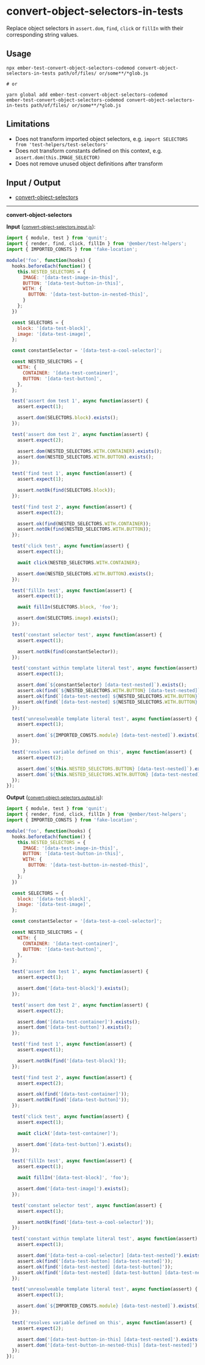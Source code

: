 # convert-object-selectors-in-tests

Replace object selectors in `assert.dom`, `find`, `click` or `fillIn` with their corresponding string values.

## Usage

```
npx ember-test-convert-object-selectors-codemod convert-object-selectors-in-tests path/of/files/ or/some**/*glob.js

# or

yarn global add ember-test-convert-object-selectors-codemod
ember-test-convert-object-selectors-codemod convert-object-selectors-in-tests path/of/files/ or/some**/*glob.js
```

## Limitations

* Does not transform imported object selectors, e.g. `import SELECTORS from 'test-helpers/test-selectors'`
* Does not transform constants defined on this context, e.g. `assert.dom(this.IMAGE_SELECTOR)`
* Does not remove unused object definitions after transform

## Input / Output

<!--FIXTURES_TOC_START-->
* [convert-object-selectors](#convert-object-selectors)
<!--FIXTURES_TOC_END-->

<!--FIXTURES_CONTENT_START-->
---
<a id="convert-object-selectors">**convert-object-selectors**</a>

**Input** (<small>[convert-object-selectors.input.js](transforms/convert-object-selectors-in-tests/__testfixtures__/convert-object-selectors.input.js)</small>):
```js
import { module, test } from 'qunit';
import { render, find, click, fillIn } from '@ember/test-helpers';
import { IMPORTED_CONSTS } from 'fake-location';

module('foo', function(hooks) {
  hooks.beforeEach(function() {
    this.NESTED_SELECTORS = {
      IMAGE: '[data-test-image-in-this]',
      BUTTON: '[data-test-button-in-this]',
      WITH: {
        BUTTON: '[data-test-button-in-nested-this]',
      }
    };
  })

  const SELECTORS = {
    block: '[data-test-block]',
    image: '[data-test-image]',
  };

  const constantSelector = '[data-test-a-cool-selector]';

  const NESTED_SELECTORS = {
    WITH: {
      CONTAINER: '[data-test-container]',
      BUTTON: '[data-test-button]',
    },
  };

  test('assert dom test 1', async function(assert) {
    assert.expect(1);

    assert.dom(SELECTORS.block).exists();
  });

  test('assert dom test 2', async function(assert) {
    assert.expect(2);

    assert.dom(NESTED_SELECTORS.WITH.CONTAINER).exists();
    assert.dom(NESTED_SELECTORS.WITH.BUTTON).exists();
  });

  test('find test 1', async function(assert) {
    assert.expect(1);

    assert.notOk(find(SELECTORS.block));
  });

  test('find test 2', async function(assert) {
    assert.expect(2);

    assert.ok(find(NESTED_SELECTORS.WITH.CONTAINER));
    assert.notOk(find(NESTED_SELECTORS.WITH.BUTTON));
  });

  test('click test', async function(assert) {
    assert.expect(1);

    await click(NESTED_SELECTORS.WITH.CONTAINER);

    assert.dom(NESTED_SELECTORS.WITH.BUTTON).exists();
  });

  test('fillIn test', async function(assert) {
    assert.expect(1);

    await fillIn(SELECTORS.block, 'foo');

    assert.dom(SELECTORS.image).exists();
  });

  test('constant selector test', async function(assert) {
    assert.expect(1);

    assert.notOk(find(constantSelector));
  });

  test('constant within template literal test', async function(assert) {
    assert.expect(1);

    assert.dom(`${constantSelector} [data-test-nested]`).exists();
    assert.ok(find(`${NESTED_SELECTORS.WITH.BUTTON} [data-test-nested]`));
    assert.ok(find(`[data-test-nested] ${NESTED_SELECTORS.WITH.BUTTON}`));
    assert.ok(find(`[data-test-nested] ${NESTED_SELECTORS.WITH.BUTTON} [data-test-nested] ${constantSelector}`));
  });

  test('unresolveable template literal test', async function(assert) {
    assert.expect(1);

    assert.dom(`${IMPORTED_CONSTS.module} [data-test-nested]`).exists();
  });

  test('resolves variable defined on this', async function(assert) {
    assert.expect(2);

    assert.dom(`${this.NESTED_SELECTORS.BUTTON} [data-test-nested]`).exists();
    assert.dom(`${this.NESTED_SELECTORS.WITH.BUTTON} [data-test-nested]`).exists();
  });
});

```

**Output** (<small>[convert-object-selectors.output.js](transforms/convert-object-selectors-in-tests/__testfixtures__/convert-object-selectors.output.js)</small>):
```js
import { module, test } from 'qunit';
import { render, find, click, fillIn } from '@ember/test-helpers';
import { IMPORTED_CONSTS } from 'fake-location';

module('foo', function(hooks) {
  hooks.beforeEach(function() {
    this.NESTED_SELECTORS = {
      IMAGE: '[data-test-image-in-this]',
      BUTTON: '[data-test-button-in-this]',
      WITH: {
        BUTTON: '[data-test-button-in-nested-this]',
      }
    };
  })

  const SELECTORS = {
    block: '[data-test-block]',
    image: '[data-test-image]',
  };

  const constantSelector = '[data-test-a-cool-selector]';

  const NESTED_SELECTORS = {
    WITH: {
      CONTAINER: '[data-test-container]',
      BUTTON: '[data-test-button]',
    },
  };

  test('assert dom test 1', async function(assert) {
    assert.expect(1);

    assert.dom('[data-test-block]').exists();
  });

  test('assert dom test 2', async function(assert) {
    assert.expect(2);

    assert.dom('[data-test-container]').exists();
    assert.dom('[data-test-button]').exists();
  });

  test('find test 1', async function(assert) {
    assert.expect(1);

    assert.notOk(find('[data-test-block]'));
  });

  test('find test 2', async function(assert) {
    assert.expect(2);

    assert.ok(find('[data-test-container]'));
    assert.notOk(find('[data-test-button]'));
  });

  test('click test', async function(assert) {
    assert.expect(1);

    await click('[data-test-container]');

    assert.dom('[data-test-button]').exists();
  });

  test('fillIn test', async function(assert) {
    assert.expect(1);

    await fillIn('[data-test-block]', 'foo');

    assert.dom('[data-test-image]').exists();
  });

  test('constant selector test', async function(assert) {
    assert.expect(1);

    assert.notOk(find('[data-test-a-cool-selector]'));
  });

  test('constant within template literal test', async function(assert) {
    assert.expect(1);

    assert.dom('[data-test-a-cool-selector] [data-test-nested]').exists();
    assert.ok(find('[data-test-button] [data-test-nested]'));
    assert.ok(find('[data-test-nested] [data-test-button]'));
    assert.ok(find('[data-test-nested] [data-test-button] [data-test-nested] [data-test-a-cool-selector]'));
  });

  test('unresolveable template literal test', async function(assert) {
    assert.expect(1);

    assert.dom(`${IMPORTED_CONSTS.module} [data-test-nested]`).exists();
  });

  test('resolves variable defined on this', async function(assert) {
    assert.expect(2);

    assert.dom('[data-test-button-in-this] [data-test-nested]').exists();
    assert.dom('[data-test-button-in-nested-this] [data-test-nested]').exists();
  });
});

```
<!--FIXTURES_CONTENT_END-->
